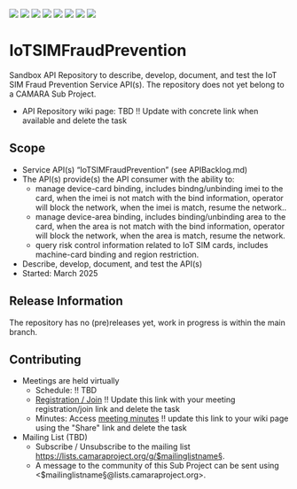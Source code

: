 <a href="https://github.com/camaraproject/IoTSIMFraudPrevention/commits/" title="Last Commit"><img src="https://img.shields.io/github/last-commit/camaraproject/IoTSIMFraudPrevention?style=plastic"></a>
<a href="https://github.com/camaraproject/IoTSIMFraudPrevention/issues" title="Open Issues"><img src="https://img.shields.io/github/issues/camaraproject/IoTSIMFraudPrevention?style=plastic"></a>
<a href="https://github.com/camaraproject/IoTSIMFraudPrevention/pulls" title="Open Pull Requests"><img src="https://img.shields.io/github/issues-pr/camaraproject/IoTSIMFraudPrevention?style=plastic"></a>
<a href="https://github.com/camaraproject/IoTSIMFraudPrevention/graphs/contributors" title="Contributors"><img src="https://img.shields.io/github/contributors/camaraproject/IoTSIMFraudPrevention?style=plastic"></a>
<a href="https://github.com/camaraproject/IoTSIMFraudPrevention" title="Repo Size"><img src="https://img.shields.io/github/repo-size/camaraproject/IoTSIMFraudPrevention?style=plastic"></a>
<a href="https://github.com/camaraproject/IoTSIMFraudPrevention/blob/main/LICENSE" title="License"><img src="https://img.shields.io/badge/License-Apache%202.0-green.svg?style=plastic"></a>
<a href="https://github.com/camaraproject/IoTSIMFraudPrevention/releases/latest" title="Latest Release"><img src="https://img.shields.io/github/release/camaraproject/IoTSIMFraudPrevention?style=plastic"></a>
<a href="https://github.com/camaraproject/Governance/blob/main/ProjectStructureAndRoles.md" title="Sandbox API Repository"><img src="https://img.shields.io/badge/Sandbox%20API%20Repository-yellow?style=plastic"></a>

# IoTSIMFraudPrevention

<!-- Alternative for new, independent Sandbox API Repositories -->
Sandbox API Repository to describe, develop, document, and test the IoT SIM Fraud Prevention Service API(s). The repository does not yet belong to a CAMARA Sub Project.

* API Repository wiki page: TBD !! Update with concrete link when available and delete the task

## Scope

* Service API(s) “IoTSIMFraudPrevention” (see APIBacklog.md) 
* The API(s) provide(s) the API consumer with the ability to:  
  * manage device-card binding, includes bindng/unbinding imei to the card, when the imei is not match with the bind information, operator will block the network, when the imei is match, resume the network.. 
  * manage device-area binding, includes binding/unbinding area to the card, when the area is not match with the bind information, operator will block the network, when the area is match, resume the network.
  * query risk control information related to IoT SIM cards, includes machine-card binding and region restriction.
* Describe, develop, document, and test the API(s)
* Started: March 2025

## Release Information

The repository has no (pre)releases yet, work in progress is within the main branch.
<!-- Optional: an explicit listing of the latest (pre-)release with additional information, e.g. links to the API definitions -->
<!-- In addition use/uncomment one or multiple the following alternative options when becoming applicable -->
<!-- Pre-releases of this sub project are available in https://github.com/camaraproject/IoTSIMFraudPrevention/releases -->
<!-- The latest public release is available here: https://github.com/camaraproject/IoTSIMFraudPrevention/releases/latest -->
<!-- For changes see [CHANGELOG.md](https://github.com/camaraproject/IoTSIMFraudPrevention/blob/main/CHANGELOG.md) -->

## Contributing
* Meetings are held virtually <!-- for new, independent Sandbox API repositories request a meeting link from the LF admin team or replace the information with the existing meeting information of the Sub Project -->
    * Schedule: !! TBD
    * [Registration / Join](https://zoom-lfx.platform.linuxfoundation.org/meetings/telcoapi) !! Update this link with your meeting registration/join link and delete the task
    * Minutes: Access [meeting minutes](https://lf-camaraproject.atlassian.net/wiki/x/AgDe) !! update this link to your wiki page using the "Share" link and delete the task
* Mailing List (TBD)
    <!-- Note: the $mailinglistname$ is either already existing (for API Repositories within a Sub Projects) or will be created by the CAMARA Admin Team. -->
    * Subscribe / Unsubscribe to the mailing list <https://lists.camaraproject.org/g/$mailinglistname§>.
    * A message to the community of this Sub Project can be sent using <$mailinglistname§@lists.camaraproject.org>.
